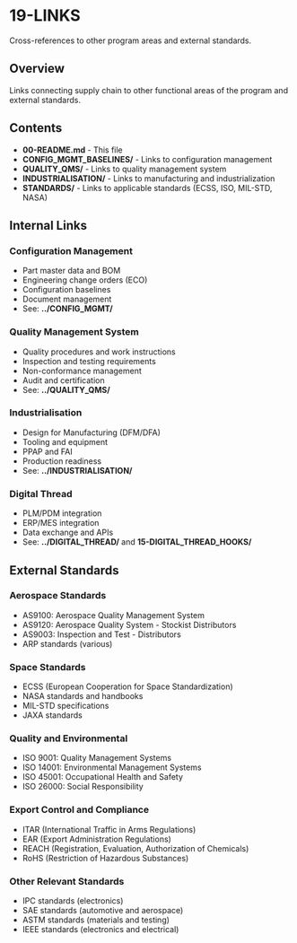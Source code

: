 # 19-LINKS

Cross-references to other program areas and external standards.

## Overview

Links connecting supply chain to other functional areas of the program and external standards.

## Contents

- **00-README.md** - This file
- **CONFIG_MGMT_BASELINES/** - Links to configuration management
- **QUALITY_QMS/** - Links to quality management system
- **INDUSTRIALISATION/** - Links to manufacturing and industrialization
- **STANDARDS/** - Links to applicable standards (ECSS, ISO, MIL-STD, NASA)

## Internal Links

### Configuration Management
- Part master data and BOM
- Engineering change orders (ECO)
- Configuration baselines
- Document management
- See: **../CONFIG_MGMT/**

### Quality Management System
- Quality procedures and work instructions
- Inspection and testing requirements
- Non-conformance management
- Audit and certification
- See: **../QUALITY_QMS/**

### Industrialisation
- Design for Manufacturing (DFM/DFA)
- Tooling and equipment
- PPAP and FAI
- Production readiness
- See: **../INDUSTRIALISATION/**

### Digital Thread
- PLM/PDM integration
- ERP/MES integration
- Data exchange and APIs
- See: **../DIGITAL_THREAD/** and **15-DIGITAL_THREAD_HOOKS/**

## External Standards

### Aerospace Standards
- AS9100: Aerospace Quality Management System
- AS9120: Aerospace Quality System - Stockist Distributors
- AS9003: Inspection and Test - Distributors
- ARP standards (various)

### Space Standards
- ECSS (European Cooperation for Space Standardization)
- NASA standards and handbooks
- MIL-STD specifications
- JAXA standards

### Quality and Environmental
- ISO 9001: Quality Management Systems
- ISO 14001: Environmental Management Systems
- ISO 45001: Occupational Health and Safety
- ISO 26000: Social Responsibility

### Export Control and Compliance
- ITAR (International Traffic in Arms Regulations)
- EAR (Export Administration Regulations)
- REACH (Registration, Evaluation, Authorization of Chemicals)
- RoHS (Restriction of Hazardous Substances)

### Other Relevant Standards
- IPC standards (electronics)
- SAE standards (automotive and aerospace)
- ASTM standards (materials and testing)
- IEEE standards (electronics and electrical)
